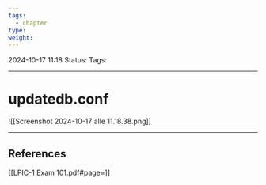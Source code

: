 ```yaml
---
tags:
  - chapter
type: 
weight:
---
```


2024-10-17 11:18
Status:
Tags:
___
# updatedb.conf

![[Screenshot 2024-10-17 alle 11.18.38.png]]
___
## References
[[LPIC-1 Exam 101.pdf#page=]]